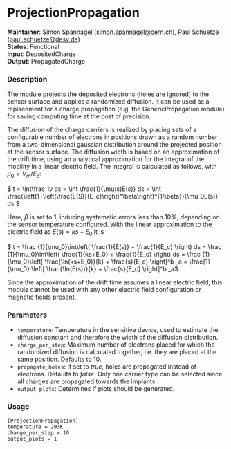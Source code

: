 # ProjectionPropagation
**Maintainer**: Simon Spannagel (<simon.spannagel@cern.ch>), Paul Schuetze (<paul.schuetze@desy.de>)  
**Status**: Functional   
**Input**: DepositedCharge   
**Output**: PropagatedCharge   

### Description
The module projects the deposited electrons (holes are ignored) to the sensor surface and applies a randomized diffusion. It can be used as a replacement for a charge propagation (e.g. the GenericPropagation module) for saving computing time at the cost of precision.

The diffusion of the charge carriers is realized by placing sets of a configurable number of electrons in positions drawn as a random number from a two-dimensional gaussian distribution around the projected position at the sensor surface. The diffusion width is based on an approximation of the drift time, using an analytical approximation for the integral of the mobility in a linear electric field. The integral is calculated as follows, with $` \mu_0 = V_m/E_c `$:

$` t = \int\frac 1v ds = \int \frac{1}{\mu(s)E(s)} ds = \int \frac{\left(1+\left(\frac{E(S)}{E_c}\right)^\beta\right)^{1/\beta}}{\mu_0E(s)} ds `$

Here, $` \beta `$ is set to 1, inducing systematic errors less than 10%, depending on the sensor temperature configured. With the linear approximation to the electric field as $`E(s) = ks+E_0`$ it is

$` t = \frac {1}{\mu_0}\int\left( \frac{1}{E(s)} + \frac{1}{E_c} \right) ds = \frac {1}{\mu_0}\int\left( \frac{1}{ks+E_0} + \frac{1}{E_c} \right) ds = \frac {1}{\mu_0}\left[ \frac{\ln(ks+E_0)}{k} + \frac{s}{E_c} \right]^b _a = \frac{1}{\mu_0} \left[ \frac{\ln(E(s))}{k} + \frac{s}{E_c} \right]^b _a`$.

Since the approximation of the drift time assumes a linear electric field, this module cannot be used with any other electric field configuration or magnetic fields present.

### Parameters
* `temperature`: Temperature in the sensitive device, used to estimate the diffusion constant and therefore the width of the diffusion distribution.
* `charge_per_step`: Maximum number of electrons placed for which the randomized diffusion is calculated together, i.e. they are placed at the same position. Defaults to 10.
* `propagate_holes`: If set to *true*, holes are propagated instead of electrons. Defaults to *false*. Only one carrier type can be selected since all charges are propagated towards the implants.
* `output_plots`: Determines if plots should be generated.


### Usage
```
[ProjectionPropagation]
temperature = 293K
charge_per_step = 10
output_plots = 1
```
